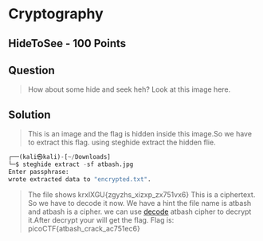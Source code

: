 # Cryptography
## HideToSee - 100 Points
## Question
> How about some hide and seek heh? Look at this image here.

## Solution
> This is an image and the flag is hidden inside this image.So we have to extract this flag.
> using steghide extract the hidden flie.
```python
┌──(kali㉿kali)-[~/Downloads]
└─$ steghide extract -sf atbash.jpg 
Enter passphrase: 
wrote extracted data to "encrypted.txt".
```
> The file shows krxlXGU{zgyzhs_xizxp_zx751vx6}
> This is a ciphertext. So we have to decode it now.
> We have a hint the file name is atbash and atbash is a cipher.
> we can use [decode](https://www.dcode.fr/atbash-cipher) atbash cipher to decrypt it.After decrypt your will get the flag.
> Flag is: picoCTF{atbash_crack_ac751ec6}

